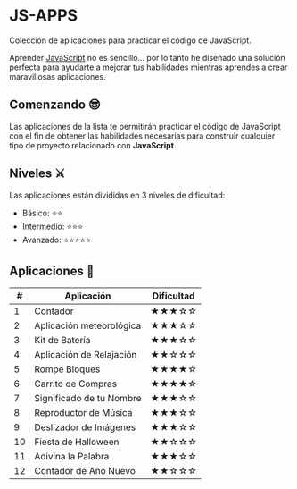 # JS-APPS

Colección de aplicaciones para practicar el código de JavaScript.

Aprender [JavaScript](https://developer.mozilla.org/es/docs/Web/JavaScript) no es sencillo... por lo tanto he diseñado una solución perfecta para ayudarte a mejorar tus habilidades mientras aprendes a crear maravillosas aplicaciones.

## Comenzando 😎

Las aplicaciones de la lista te permitirán practicar el código de JavaScript con el fin de obtener las habilidades necesarias para construir cualquier tipo de proyecto relacionado con <b>JavaScript</b>.

## Niveles ⚔️

Las aplicaciones están divididas en 3 niveles de dificultad:

*  Básico:           ⭐⭐
*  Intermedio:      ⭐⭐⭐
*  Avanzado:      ⭐⭐⭐⭐⭐

## Aplicaciones 🎉
 
|  #  |  Aplicación                 | Dificultad    |
| --- | -------------               |------------   |
| 1   | Contador                    |   ★★★☆☆    | 
| 2   | Aplicación meteorológica    |   ★★★☆☆    | 
| 3   | Kit de Batería              |   ★★★☆☆    | 
| 4   | Aplicación de Relajación    |   ★★☆☆☆    |
| 5   | Rompe Bloques               |   ★★★★☆    | 
| 6   | Carrito de Compras          |   ★★★★☆    | 
| 7   | Significado de tu Nombre    |   ★★★☆☆    |
| 8   | Reproductor de Música       |   ★★★☆☆    | 
| 9   | Deslizador de Imágenes      |   ★★★☆☆    |
| 10  | Fiesta de Halloween         |   ★★☆☆☆    | 
| 11  | Adivina la Palabra          |   ★★★☆☆    | 
| 12  | Contador de Año Nuevo       |   ★★☆☆☆    |


